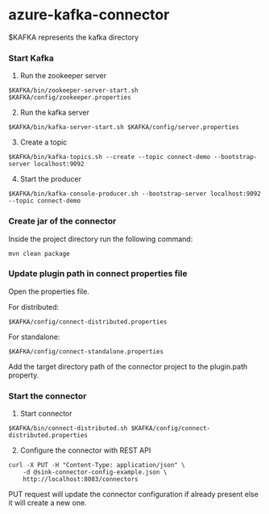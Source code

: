 # azure-kafka-connector

$KAFKA represents the kafka directory

### Start Kafka
1. Run the zookeeper server

```
$KAFKA/bin/zookeeper-server-start.sh $KAFKA/config/zookeeper.properties
```

2. Run the kafka server

```
$KAFKA/bin/kafka-server-start.sh $KAFKA/config/server.properties
```

3. Create a topic

```
$KAFKA/bin/kafka-topics.sh --create --topic connect-demo --bootstrap-server localhost:9092 
```

4. Start the producer

```
$KAFKA/bin/kafka-console-producer.sh --bootstrap-server localhost:9092 --topic connect-demo
```


### Create jar of the connector
Inside the project directory run the following command:

```
mvn clean package
```

### Update plugin path in connect properties file
Open the properties file.

For distributed:

```
$KAFKA/config/connect-distributed.properties
```

For standalone:

```
$KAFKA/config/connect-standalone.properties
```

Add the target directory path of the connector project to the plugin.path property.

### Start the connector
1. Start connector

```
$KAFKA/bin/connect-distributed.sh $KAFKA/config/connect-distributed.properties
```

2. Configure the connector with REST API

```
curl -X PUT -H "Content-Type: application/json" \ 
    -d @sink-connector-config-example.json \ 
    http://localhost:8083/connectors
```

PUT request will update the connector configuration if already present else it will create a new one.

